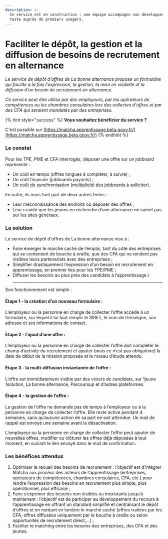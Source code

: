 ```yaml
---
description: >-
  Ce service est en construction : une équipe accompagne son développement et le
  teste auprès de premiers usagers.
---
```


# Faciliter le dépôt, la gestion et la diffusion de besoins de recrutement en alternance

_Le service de dépôt d'offres de La bonne alternance propose un formulaire qui facilite à la fois l'expression, la gestion, la mise en visibilité et la diffusion d’un besoin de recrutement en alternance._

_Ce service peut être utilisé par des employeurs, par les opérateurs de compétences ou les chambres consulaires lors des collectes d'offres et par des CFA qui seraient mandatés par des entreprises._

{% hint style="success" %}
**Vous souhaitez bénéficier du service ?**&#x20;

C'est possible sur [https://matcha.apprentissage.beta.gouv.fr/](https://matcha.apprentissage.beta.gouv.fr/)
{% endhint %}

### Le constat

Pour les TPE, PME et CFA interrogés, déposer une offre sur un jobboard représente :&#x20;

* Un coût en temps (offres longues à compléter, à suivre) ;&#x20;
* Un coût financier (jobboards payants) ;&#x20;
* Un coût de synchronisation (multiplicité des jobboards à solliciter).&#x20;

En outre, ils nous font part de deux autres freins :&#x20;

* Leur méconnaissance des endroits où déposer des offres ;&#x20;
* Leur crainte que les jeunes en recherche d’une alternance ne soient pas sur les sites généraux.

### La solution

Le service de dépôt d'offres de La bonne alternance vise à :

* Faire émerger le marché caché de l’emploi, tant du côté des entreprises qui se contentent de bouche à oreille, que des CFA qui ne rendent pas visibles leurs partenariats avec des entreprises ;&#x20;
* Simplifier drastiquement l’expression d’un besoin en recrutement en apprentissage, en premier lieu pour les TPE/PME ;&#x20;
* Diffuser les besoins au plus près des candidats à l’apprentissage.\
  ****

Son fonctionnement est simple :

#### Étape 1 - la création d’un nouveau formulaire : <a href="#etape-1-la-creation-dun-nouveau-formulaire" id="etape-1-la-creation-dun-nouveau-formulaire"></a>

L’employeur ou la personne en charge de collecter l’offre accède à un formulaire, sur lequel il lui faut remplir le SIRET, le nom de l’enseigne, son adresse et ses informations de contact.

#### Étape 2 - l’ajout d’une offre : <a href="#etape-2-lajout-dune-offre" id="etape-2-lajout-dune-offre"></a>

L’employeur ou la personne en charge de collecter l’offre doit compléter le champ d’activité du recrutement et ajouter (mais ce n’est pas obligatoire) la date de début de la mission proposée et le niveau d’étude attendu.

#### Étape 3 - la multi-diffusion instantanée de l’offre : <a href="#etape-3-la-multi-diffusion-instantanee-de-loffre" id="etape-3-la-multi-diffusion-instantanee-de-loffre"></a>

L’offre est immédiatement visible par des viviers de candidats, sur 1jeune 1solution, La bonne alternance, Parcoursup et d’autres plateformes.

#### Étape 4 - la gestion de l’offre : <a href="#etape-4-la-gestion-de-loffre" id="etape-4-la-gestion-de-loffre"></a>

La gestion de l’offre ne demande pas de temps à l’employeur ou à la personne en charge de collecter l’offre. Elle reste active pendant 4 semaines, sans qu’aucune action de sa part ne soit attendue. Un mail de rappel est envoyé une semaine avant la désactivation.

L’employeur ou la personne en charge de collecter l’offre peut ajouter de nouvelles offres, modifier ou clôturer les offres déjà déposées à tout moment, en suivant le lien envoyé dans le mail de confirmation.

### Les bénéfices attendus

1. Optimiser le recueil des besoins de recrutement : l’objectif est d’intégrer Matcha aux process des acteurs de l’apprentissage (entreprises, opérateurs de compétences, chambres consulaires, CFA, etc.) pour rendre l’expression des besoins en recrutement plus simple, plus opérationnel, plus efficace ;&#x20;
2. Faire s’exprimer des besoins non visibles ou inexistants jusqu’à maintenant : l’objectif est de participer au développement du recours à l’apprentissage en offrant un standard simplifié et centralisant le dépôt d’offres et en mettant en lumière le marché caché (offres traitées par les CFA, offres diffusées uniquement par le bouche à oreille ou selon opportunités de recrutement direct,...) ;&#x20;
3. Faciliter le matching entre les besoins des entreprises, des CFA et des jeunes.

###
